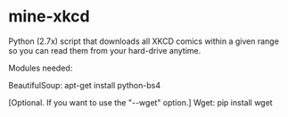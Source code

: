 # mine-xkcd
Python (2.7x) script that downloads all XKCD comics within a given range so you can read them from your hard-drive anytime.

Modules needed:

BeautifulSoup: apt-get install python-bs4

[Optional. If you want to use the "--wget" option.] 
Wget: pip install wget

